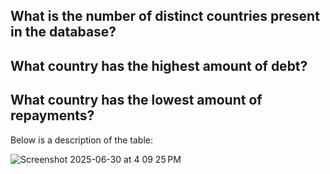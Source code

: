 ## What is the number of distinct countries present in the database?
## What country has the highest amount of debt?
## What country has the lowest amount of repayments?

Below is a description of the table:

![Screenshot 2025-06-30 at 4 09 25 PM](https://github.com/user-attachments/assets/354d666b-303a-4ca4-857c-a9c0a1ae74b5)
